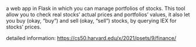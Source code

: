 a web app in Flask in which you can manage portfolios of stocks. 
This tool allow you to check real stocks’ actual prices and portfolios’ values, it also let you buy (okay, “buy”) and sell (okay, “sell”) stocks,
by querying IEX for stocks’ prices.

detailed information:
https://cs50.harvard.edu/x/2021/psets/9/finance/
